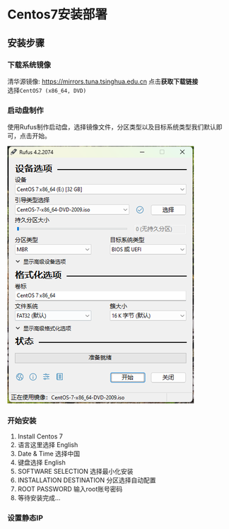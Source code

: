 # Centos7安装部署

## 安装步骤

### 下载系统镜像

清华源镜像: https://mirrors.tuna.tsinghua.edu.cn  点击**获取下载链接**  
选择`CentOS7 (x86_64, DVD)`

### 启动盘制作

使用Rufus制作启动盘，选择镜像文件，分区类型以及目标系统类型我们默认即可，点击开始。

![img.png](imgs/rufus-centos7.png)

### 开始安装

1. Install Centos 7
2. 语言这里选择 English
3. Date & Time 选择中国
4. 键盘选择 English
5. SOFTWARE SELECTION 选择最小化安装
6. INSTALLATION DESTINATION 分区选择自动配置
7. ROOT PASSWORD 输入root账号密码
8. 等待安装完成...

### 设置静态IP


